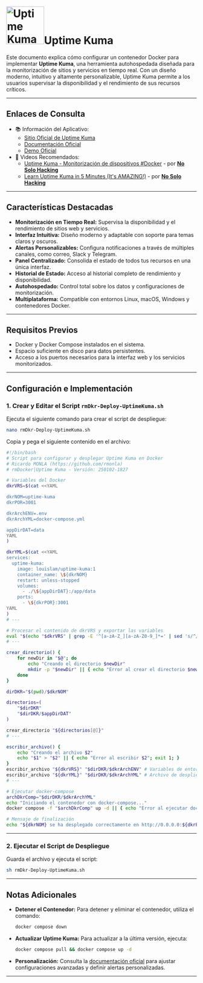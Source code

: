 <!--  
# Ricardo MONLA (https://github.com/rmonla)
# rmDocker|Uptime Kuma - Versión: 250102-1827
-->
# <img src="https://github.com/louislam/uptime-kuma/raw/master/public/icon.png" alt="Uptime Kuma Logo" width="100"/>Uptime Kuma

Este documento explica cómo configurar un contenedor Docker para implementar **Uptime Kuma**, una herramienta autohospedada diseñada para la monitorización de sitios y servicios en tiempo real. Con un diseño moderno, intuitivo y altamente personalizable, Uptime Kuma permite a los usuarios supervisar la disponibilidad y el rendimiento de sus recursos críticos.

---

## Enlaces de Consulta

- 📚 Información del Aplicativo:
  - [Sitio Oficial de Uptime Kuma](https://uptime.kuma.pet/)
  - [Documentación Oficial](https://github.com/louislam/uptime-kuma/wiki/)
  - [Demo Oficial](https://demo.kuma.pet/start-demo)
- 🎥 Videos Recomendados:
  - [Uptime Kuma - Monitorización de dispositivos #Docker](https://youtu.be/2dsOiz8Seoc) - por [**No Solo Hacking**](https://www.youtube.com/@NoSoloHacking)
  - [Learn Uptime Kuma in 5 Minutes (It's AMAZING!)](https://youtu.be/muZiPdH2JZ8) - por [**No Solo Hacking**](https://www.youtube.com/@NoSoloHacking)


---

## Características Destacadas

- **Monitorización en Tiempo Real:** Supervisa la disponibilidad y el rendimiento de sitios web y servicios.
- **Interfaz Intuitiva:** Diseño moderno y adaptable con soporte para temas claros y oscuros.
- **Alertas Personalizables:** Configura notificaciones a través de múltiples canales, como correo, Slack y Telegram.
- **Panel Centralizado:** Consolida el estado de todos tus recursos en una única interfaz.
- **Historial de Estado:** Acceso al historial completo de rendimiento y disponibilidad.
- **Autohospedado:** Control total sobre los datos y configuraciones de monitorización.
- **Multiplataforma:** Compatible con entornos Linux, macOS, Windows y contenedores Docker.

---

## Requisitos Previos

- Docker y Docker Compose instalados en el sistema.
- Espacio suficiente en disco para datos persistentes.
- Acceso a los puertos necesarios para la interfaz web y los servicios monitorizados.

---

## Configuración e Implementación

### 1. Crear y Editar el Script `rmDkr-Deploy-UptimeKuma.sh`

Ejecuta el siguiente comando para crear el script de despliegue:

```bash
nano rmDkr-Deploy-UptimeKuma.sh
```

Copia y pega el siguiente contenido en el archivo:

```bash
#!/bin/bash
# Script para configurar y desplegar Uptime Kuma en Docker
# Ricardo MONLA (https://github.com/rmonla)
# rmDocker|Uptime Kuma - Versión: 250102-1827

# Variables del Docker
dkrVRS=$(cat <<YAML

dkrNOM=uptime-kuma
dkrPOR=3001

dkrArchENV=.env
dkrArchYML=docker-compose.yml

appDirDAT=data
YAML
)

dkrYML=$(cat <<YAML
services:
  uptime-kuma:
    image: louislam/uptime-kuma:1
    container_name: \${dkrNOM}
    restart: unless-stopped
    volumes:
      - ./\${appDirDAT}:/app/data
    ports:
      - \${dkrPOR}:3001
YAML
)
# ---

# Procesar el contenido de dkrVRS y exportar las variables
eval "$(echo "$dkrVRS" | grep -E '^[a-zA-Z_][a-zA-Z0-9_]*=' | sed 's/^/export /')"
# ---

crear_directorio() {
    for newDir in "$@"; do
        echo "Creando el directorio $newDir"
        mkdir -p "$newDir" || { echo "Error al crear el directorio $newDir"; exit 1; }
    done
}

dirDKR="$(pwd)/$dkrNOM"

directorios=(
    "$dirDKR"
    "$dirDKR/$appDirDAT"
)

crear_directorio "${directorios[@]}"
# ---

escribir_archivo() {
    echo "Creando el archivo $2"
    echo "$1" > "$2" || { echo "Error al escribir $2"; exit 1; }
}
escribir_archivo "${dkrVRS}" "$dirDKR/$dkrArchENV" # Variables de entorno de Docker
escribir_archivo "${dkrYML}" "$dirDKR/$dkrArchYML" # Archivo de despliegue de Docker
# ---

# Ejecutar docker-compose
archDkrComp="$dirDKR/$dkrArchYML"
echo "Iniciando el contenedor con docker-compose..."
docker compose -f "$archDkrComp" up -d || { echo "Error al ejecutar docker-compose"; exit 1; }

# Mensaje de finalización
echo "${dkrNOM} se ha desplegado correctamente en http://0.0.0.0:${dkrPOR}/"

```
---

### 2. Ejecutar el Script de Despliegue

Guarda el archivo y ejecuta el script:

```bash
sh rmDkr-Deploy-UptimeKuma.sh
```

---

## Notas Adicionales

- **Detener el Contenedor:**
  Para detener y eliminar el contenedor, utiliza el comando:

  ```bash
  docker compose down
  ```

- **Actualizar Uptime Kuma:**
  Para actualizar a la última versión, ejecuta:

  ```bash
  docker compose pull && docker compose up -d
  ```

- **Personalización:**
  Consulta la [documentación oficial](https://github.com/louislam/uptime-kuma/wiki/) para ajustar configuraciones avanzadas y definir alertas personalizadas.

---
